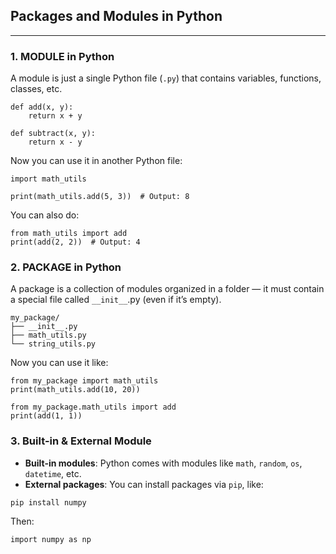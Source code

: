 ## Packages and Modules in Python

---
### 1. MODULE in Python
A module is just a single Python file (`.py`) that contains 
variables, functions, classes, etc.
```
def add(x, y):
    return x + y

def subtract(x, y):
    return x - y
```
Now you can use it in another Python file:
```
import math_utils

print(math_utils.add(5, 3))  # Output: 8
```
You can also do:
```
from math_utils import add
print(add(2, 2))  # Output: 4
```
### 2. PACKAGE in Python
A package is a collection of modules organized in a folder — it 
must contain a special file called `__init__`.py (even if it’s empty).
```
my_package/
├── __init__.py
├── math_utils.py
└── string_utils.py
```
Now you can use it like:
```
from my_package import math_utils
print(math_utils.add(10, 20))
```
```
from my_package.math_utils import add
print(add(1, 1))
```
### 3. Built-in & External Module
- **Built-in modules**: Python comes with modules like `math`, `random`, 
  `os`, `datetime`, etc.
- **External packages**: You can install packages via `pip`, like:
```
pip install numpy
```
Then:
```
import numpy as np
```